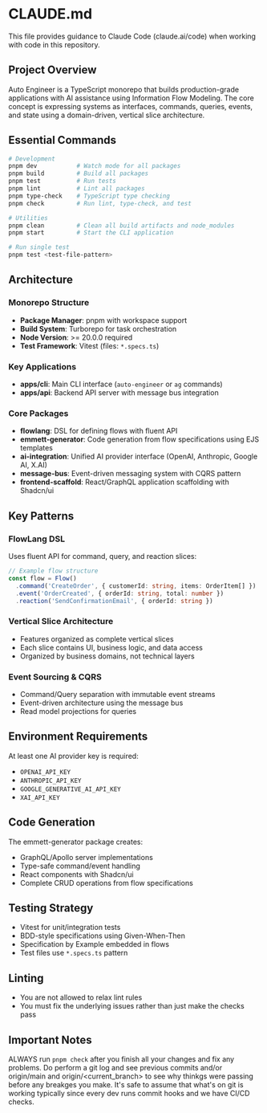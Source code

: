 # CLAUDE.md

This file provides guidance to Claude Code (claude.ai/code) when working with code in this repository.

## Project Overview

Auto Engineer is a TypeScript monorepo that builds production-grade applications with AI assistance using Information Flow Modeling. The core concept is expressing systems as interfaces, commands, queries, events, and state using a domain-driven, vertical slice architecture.

## Essential Commands

```bash
# Development
pnpm dev           # Watch mode for all packages
pnpm build         # Build all packages
pnpm test          # Run tests
pnpm lint          # Lint all packages
pnpm type-check    # TypeScript type checking
pnpm check         # Run lint, type-check, and test

# Utilities
pnpm clean         # Clean all build artifacts and node_modules
pnpm start         # Start the CLI application

# Run single test
pnpm test <test-file-pattern>
```

## Architecture

### Monorepo Structure

- **Package Manager**: pnpm with workspace support
- **Build System**: Turborepo for task orchestration
- **Node Version**: >= 20.0.0 required
- **Test Framework**: Vitest (files: `*.specs.ts`)

### Key Applications

- **apps/cli**: Main CLI interface (`auto-engineer` or `ag` commands)
- **apps/api**: Backend API server with message bus integration

### Core Packages

- **flowlang**: DSL for defining flows with fluent API
- **emmett-generator**: Code generation from flow specifications using EJS templates
- **ai-integration**: Unified AI provider interface (OpenAI, Anthropic, Google AI, X.AI)
- **message-bus**: Event-driven messaging system with CQRS pattern
- **frontend-scaffold**: React/GraphQL application scaffolding with Shadcn/ui

## Key Patterns

### FlowLang DSL

Uses fluent API for command, query, and reaction slices:

```typescript
// Example flow structure
const flow = Flow()
  .command('CreateOrder', { customerId: string, items: OrderItem[] })
  .event('OrderCreated', { orderId: string, total: number })
  .reaction('SendConfirmationEmail', { orderId: string })
```

### Vertical Slice Architecture

- Features organized as complete vertical slices
- Each slice contains UI, business logic, and data access
- Organized by business domains, not technical layers

### Event Sourcing & CQRS

- Command/Query separation with immutable event streams
- Event-driven architecture using the message bus
- Read model projections for queries

## Environment Requirements

At least one AI provider key is required:

- `OPENAI_API_KEY`
- `ANTHROPIC_API_KEY`
- `GOOGLE_GENERATIVE_AI_API_KEY`
- `XAI_API_KEY`

## Code Generation

The emmett-generator package creates:

- GraphQL/Apollo server implementations
- Type-safe command/event handling
- React components with Shadcn/ui
- Complete CRUD operations from flow specifications

## Testing Strategy

- Vitest for unit/integration tests
- BDD-style specifications using Given-When-Then
- Specification by Example embedded in flows
- Test files use `*.specs.ts` pattern

## Linting

- You are not allowed to relax lint rules
- You must fix the underlying issues rather than just make the checks pass

## Important Notes
ALWAYS run `pnpm check` after you finish all your changes and fix any problems. 
Do perform a git log and see previous commits and/or origin/main and origin/<current_branch> to see why thinkgs were passing before any breakges you make. It's safe to assume that what's on git is working typically since every dev runs commit hooks and we have CI/CD checks.